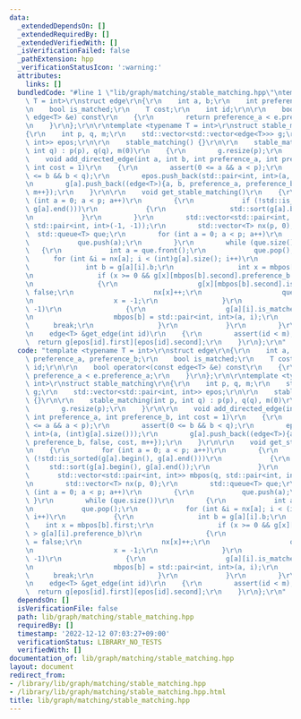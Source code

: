 ```yaml
---
data:
  _extendedDependsOn: []
  _extendedRequiredBy: []
  _extendedVerifiedWith: []
  _isVerificationFailed: false
  _pathExtension: hpp
  _verificationStatusIcon: ':warning:'
  attributes:
    links: []
  bundledCode: "#line 1 \"lib/graph/matching/stable_matching.hpp\"\ntemplate <typename\
    \ T = int>\r\nstruct edge\r\n{\r\n    int a, b;\r\n    int preference_a, preference_b;\r\
    \n    bool is_matched;\r\n    T cost;\r\n    int id;\r\n\r\n    bool operator<(const\
    \ edge<T> &e) const\r\n    {\r\n        return preference_a < e.preference_a;\r\
    \n    }\r\n};\r\n\r\ntemplate <typename T = int>\r\nstruct stable_matching\r\n\
    {\r\n    int p, q, m;\r\n    std::vector<std::vector<edge<T>>> g;\r\n    std::vector<std::pair<int,\
    \ int>> epos;\r\n\r\n    stable_matching() {}\r\n\r\n    stable_matching(int p,\
    \ int q) : p(p), q(q), m(0)\r\n    {\r\n        g.resize(p);\r\n    }\r\n\r\n\
    \    void add_directed_edge(int a, int b, int preference_a, int preference_b,\
    \ int cost = 1)\r\n    {\r\n        assert(0 <= a && a < p);\r\n        assert(0\
    \ <= b && b < q);\r\n        epos.push_back(std::pair<int, int>(a, (int)g[a].size()));\r\
    \n        g[a].push_back((edge<T>){a, b, preference_a, preference_b, false, cost,\
    \ m++});\r\n    }\r\n\r\n    void get_stable_matching()\r\n    {\r\n        for\
    \ (int a = 0; a < p; a++)\r\n        {\r\n            if (!std::is_sorted(g[a].begin(),\
    \ g[a].end()))\r\n            {\r\n                std::sort(g[a].begin(), g[a].end());\r\
    \n            }\r\n        }\r\n        std::vector<std::pair<int, int>> mbpos(q,\
    \ std::pair<int, int>(-1, -1));\r\n        std::vector<T> nx(p, 0);\r\n      \
    \  std::queue<T> que;\r\n        for (int a = 0; a < p; a++)\r\n        {\r\n\
    \            que.push(a);\r\n        }\r\n        while (que.size())\r\n     \
    \   {\r\n            int a = que.front();\r\n            que.pop();\r\n      \
    \      for (int &i = nx[a]; i < (int)g[a].size(); i++)\r\n            {\r\n  \
    \              int b = g[a][i].b;\r\n                int x = mbpos[b].first;\r\
    \n                if (x >= 0 && g[x][mbpos[b].second].preference_b > g[a][i].preference_b)\r\
    \n                {\r\n                    g[x][mbpos[b].second].is_matched =\
    \ false;\r\n                    nx[x]++;\r\n                    que.push(x);\r\
    \n                    x = -1;\r\n                }\r\n                if (x ==\
    \ -1)\r\n                {\r\n                    g[a][i].is_matched = true;\r\
    \n                    mbpos[b] = std::pair<int, int>(a, i);\r\n              \
    \      break;\r\n                }\r\n            }\r\n        }\r\n    }\r\n\r\
    \n    edge<T> &get_edge(int id)\r\n    {\r\n        assert(id < m);\r\n      \
    \  return g[epos[id].first][epos[id].second];\r\n    }\r\n};\r\n"
  code: "template <typename T = int>\r\nstruct edge\r\n{\r\n    int a, b;\r\n    int\
    \ preference_a, preference_b;\r\n    bool is_matched;\r\n    T cost;\r\n    int\
    \ id;\r\n\r\n    bool operator<(const edge<T> &e) const\r\n    {\r\n        return\
    \ preference_a < e.preference_a;\r\n    }\r\n};\r\n\r\ntemplate <typename T =\
    \ int>\r\nstruct stable_matching\r\n{\r\n    int p, q, m;\r\n    std::vector<std::vector<edge<T>>>\
    \ g;\r\n    std::vector<std::pair<int, int>> epos;\r\n\r\n    stable_matching()\
    \ {}\r\n\r\n    stable_matching(int p, int q) : p(p), q(q), m(0)\r\n    {\r\n\
    \        g.resize(p);\r\n    }\r\n\r\n    void add_directed_edge(int a, int b,\
    \ int preference_a, int preference_b, int cost = 1)\r\n    {\r\n        assert(0\
    \ <= a && a < p);\r\n        assert(0 <= b && b < q);\r\n        epos.push_back(std::pair<int,\
    \ int>(a, (int)g[a].size()));\r\n        g[a].push_back((edge<T>){a, b, preference_a,\
    \ preference_b, false, cost, m++});\r\n    }\r\n\r\n    void get_stable_matching()\r\
    \n    {\r\n        for (int a = 0; a < p; a++)\r\n        {\r\n            if\
    \ (!std::is_sorted(g[a].begin(), g[a].end()))\r\n            {\r\n           \
    \     std::sort(g[a].begin(), g[a].end());\r\n            }\r\n        }\r\n \
    \       std::vector<std::pair<int, int>> mbpos(q, std::pair<int, int>(-1, -1));\r\
    \n        std::vector<T> nx(p, 0);\r\n        std::queue<T> que;\r\n        for\
    \ (int a = 0; a < p; a++)\r\n        {\r\n            que.push(a);\r\n       \
    \ }\r\n        while (que.size())\r\n        {\r\n            int a = que.front();\r\
    \n            que.pop();\r\n            for (int &i = nx[a]; i < (int)g[a].size();\
    \ i++)\r\n            {\r\n                int b = g[a][i].b;\r\n            \
    \    int x = mbpos[b].first;\r\n                if (x >= 0 && g[x][mbpos[b].second].preference_b\
    \ > g[a][i].preference_b)\r\n                {\r\n                    g[x][mbpos[b].second].is_matched\
    \ = false;\r\n                    nx[x]++;\r\n                    que.push(x);\r\
    \n                    x = -1;\r\n                }\r\n                if (x ==\
    \ -1)\r\n                {\r\n                    g[a][i].is_matched = true;\r\
    \n                    mbpos[b] = std::pair<int, int>(a, i);\r\n              \
    \      break;\r\n                }\r\n            }\r\n        }\r\n    }\r\n\r\
    \n    edge<T> &get_edge(int id)\r\n    {\r\n        assert(id < m);\r\n      \
    \  return g[epos[id].first][epos[id].second];\r\n    }\r\n};\r\n"
  dependsOn: []
  isVerificationFile: false
  path: lib/graph/matching/stable_matching.hpp
  requiredBy: []
  timestamp: '2022-12-12 07:03:27+09:00'
  verificationStatus: LIBRARY_NO_TESTS
  verifiedWith: []
documentation_of: lib/graph/matching/stable_matching.hpp
layout: document
redirect_from:
- /library/lib/graph/matching/stable_matching.hpp
- /library/lib/graph/matching/stable_matching.hpp.html
title: lib/graph/matching/stable_matching.hpp
---
```

